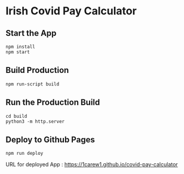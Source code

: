 # Irish Covid Pay Calculator

## Start the App
```
npm install
npm start
```

## Build Production
```
npm run-script build
```

## Run the Production Build
```
cd build
python3 -m http.server
```

## Deploy to Github Pages
```
npm run deploy
```

URL for deployed App : https://1carew1.github.io/covid-pay-calculator